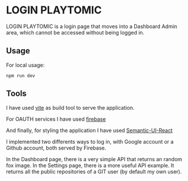 # LOGIN PLAYTOMIC

LOGIN PLAYTOMIC is a login page that moves into a Dashboard Admin area, which cannot be accessed without being logged in.

## Usage

For local usage:

```
npm run dev
```

## Tools

I have used [vite](https://vitejs.dev/) as build tool to serve the application.

For OAUTH services I have used [firebase](https://firebase.google.com/) 

And finally, for styling the application I have used [Semantic-UI-React](https://react.semantic-ui.com/)

I implemented two differents ways to log in, with Google account or a Github account, both served by Firebase.

In the Dashboard page, there is a very simple API that returns an random fox image. In the Settings page, there is a more useful API example. It returns all the public repositories of a GIT user (by default my own user).